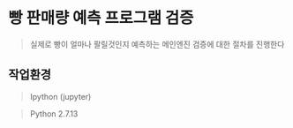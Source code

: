 # 빵 판매량 예측 프로그램 검증
> 실제로 빵이 얼마나 팔릴것인지 예측하는 메인엔진 검증에 대한 절차를 진행한다

## 작업환경
> Ipython (jupyter)

> Python 2.7.13

